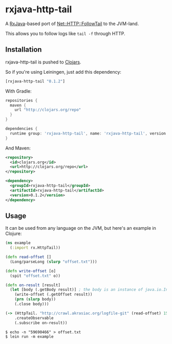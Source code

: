 # rxjava-http-tail

A [RxJava](https://github.com/Netflix/RxJava/wiki)-based port of [Net::HTTP::FollowTail](https://github.com/broquaint/net-http-follow_tail) to the JVM-land.

This allows you to follow logs like `tail -f` through HTTP.

## Installation

rxjava-http-tail is pushed to [Clojars](https://clojars.org).

So if you're using Leiningen, just add this dependency:

```clojure
[rxjava-http-tail "0.1.2"]
```

With Gradle:

```groovy
repositories {
  maven {
    url "http://clojars.org/repo"
  }
}

dependencies {
  runtime group: 'rxjava-http-tail', name: 'rxjava-http-tail', version: '0.1.2'
}
```

And Maven:

```xml
<repository>
  <id>clojars.org</id>
  <url>http://clojars.org/repo</url>
</repository>
```

```xml
<dependency>
  <groupId>rxjava-http-tail</groupId>
  <artifactId>rxjava-http-tail</artifactId>
  <version>0.1.2</version>
</dependency>
```

## Usage

It can be used from any language on the JVM, but here's an example in Clojure:

```clojure
(ns example
  (:import rx.HttpTail))

(defn read-offset []
  (Long/parseLong (slurp "offset.txt")))

(defn write-offset [o]
  (spit "offset.txt" o))

(defn on-result [result]
  (let [body (.getBody result)] ; the body is an instance of java.io.InputStream
    (write-offset (.getOffset result))
    (prn (slurp body))
    (.close body)))

(-> (HttpTail. "http://crawl.akrasiac.org/logfile-git" (read-offset) 15000)
    .createObservable
    (.subscribe on-result))
```

```shell
$ echo -n "59690466" > offset.txt
$ lein run -m example
```
